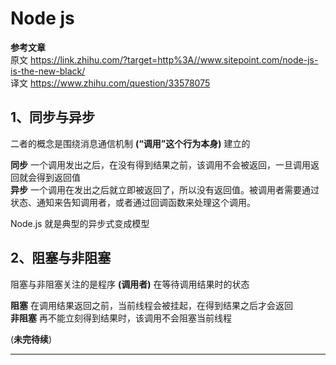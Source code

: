 # Node js

**参考文章** <br/>
原文 https://link.zhihu.com/?target=http%3A//www.sitepoint.com/node-js-is-the-new-black/<br/>
译文 https://www.zhihu.com/question/33578075

## 1、同步与异步

二者的概念是围绕消息通信机制 **(“调用”这个行为本身)** 建立的

**同步** 一个调用发出之后，在没有得到结果之前，该调用不会被返回，一旦调用返回就会得到返回值<br/>
**异步**  一个调用在发出之后就立即被返回了，所以没有返回值。被调用者需要通过状态、通知来告知调用者，或者通过回调函数来处理这个调用。

Node.js 就是典型的异步式变成模型

## 2、阻塞与非阻塞

阻塞与非阻塞关注的是程序 **(调用者)** 在等待调用结果时的状态

**阻塞**  在调用结果返回之前，当前线程会被挂起，在得到结果之后才会返回<br/>
**非阻塞**  再不能立刻得到结果时，该调用不会阻塞当前线程

(**未完待续**)
<hr/>